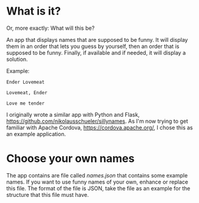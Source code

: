 What is it?
===========

Or, more exactly: What will this be?

An app that displays names that are supposed to be funny. It will display them in an
order that lets you guess by yourself, then an order that is supposed to be funny.
Finally, if available and if needed, it will display a solution.

Example:

```
Ender Lovemeat
```

```
Lovemeat, Ender
```

```
Love me tender
```

I originally wrote a similar app with Python and Flask,
https://github.com/nikolausschueler/sillynames. As I'm now trying to get
familiar with Apache Cordova, https://cordova.apache.org/, I chose this as an
example application.

Choose your own names
=====================

The app contains are file called _names.json_ that contains some example names.
If you want to use funny names of your own, enhance or replace this file. The
format of the file is JSON, take the file as an example for the structure that
this file must have.
